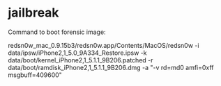 # jailbreak

Command to boot forensic image:

redsn0w_mac_0.9.15b3/redsn0w.app/Contents/MacOS/redsn0w -i data/ipsw/iPhone2,1_5.0_9A334_Restore.ipsw -k data/boot/kernel_iPhone2,1_5.1.1_9B206.patched -r data/boot/ramdisk_iPhone2,1_5.1.1_9B206.dmg -a "-v rd=md0 amfi=0xff msgbuff=409600"

